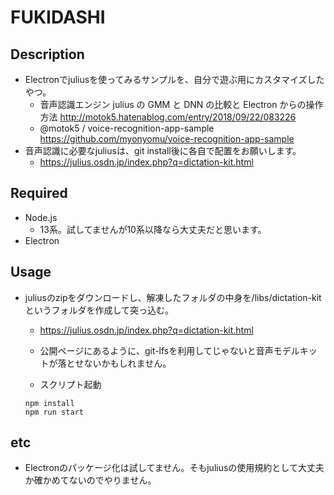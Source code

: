 # FUKIDASHI
## Description
- Electronでjuliusを使ってみるサンプルを、自分で遊ぶ用にカスタマイズしたやつ。
  - 音声認識エンジン julius の GMM と DNN の比較と Electron からの操作方法 http://motok5.hatenablog.com/entry/2018/09/22/083226
  - @motok5 / voice-recognition-app-sample https://github.com/myonyomu/voice-recognition-app-sample
- 音声認識に必要なjuliusは、git install後に各自で配置をお願いします。
  - https://julius.osdn.jp/index.php?q=dictation-kit.html

## Required
- Node.js
  - 13系。試してませんが10系以降なら大丈夫だと思います。
- Electron

## Usage
- juliusのzipをダウンロードし、解凍したフォルダの中身を/libs/dictation-kitというフォルダを作成して突っ込む。
  - https://julius.osdn.jp/index.php?q=dictation-kit.html
  - 公開ページにあるように、git-lfsを利用してじゃないと音声モデルキットが落とせないかもしれません。

  - スクリプト起動
  ```
  npm install
  npm run start
  ```

## etc
- Electronのパッケージ化は試してません。そもjuliusの使用規約として大丈夫か確かめてないのでやりません。